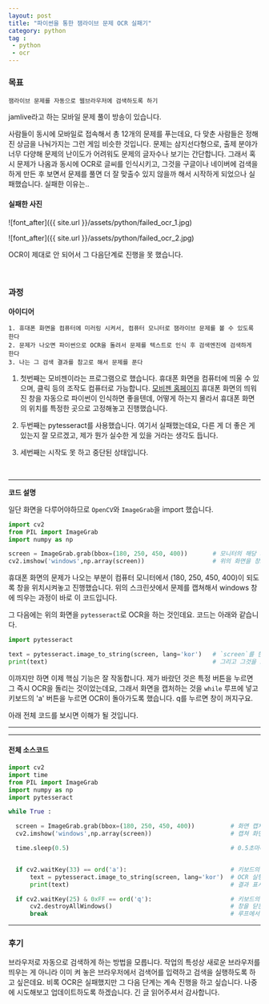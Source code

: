 ```yaml
---
layout: post
title: "파이썬을 통한 잼라이브 문제 OCR 실패기"
category: python
tag :
 - python
 - ocr
---
```



### 목표
```
잼라이브 문제를 자동으로 웹브라우저에 검색하도록 하기
```

jamlive라고 하는 모바일 문제 풀이 방송이 있습니다.

사람들이 동시에 모바일로 접속해서 총 12개의 문제를 푸는데요, 다 맞춘 사람들은 정해진 상금을 나눠가지는 그런 게임 비슷한 것입니다. 문제는 삼지선다형으로,
출제 분야가 너무 다양해 문제의 난이도가 어려워도 문제의 글자수나 보기는 간단합니다. 그래서 혹시 문제가 나옴과 동시에 OCR로 글씨를 인식시키고,
그것을 구글이나 네이버에 검색을 하게 만든 후 보면서 문제를 풀면 더 잘 맞출수 있지 않을까 해서 시작하게 되었으나 실패했습니다. 실패한 이유는..

#### 실패한 사진
![font_after]({{ site.url }}/assets/python/failed_ocr_1.jpg)  

![font_after]({{ site.url }}/assets/python/failed_ocr_2.jpg)


OCR이 제대로 안 되어서 그 다음단계로 진행을 못 했습니다.

<br>

### 과정

**아이디어**    
```
1. 휴대폰 화면을 컴퓨터에 미러링 시켜서, 컴퓨터 모니터로 잼라이브 문제를 볼 수 있도록 한다
2. 문제가 나오면 파이썬으로 OCR을 돌려서 문제를 텍스트로 인식 후 검색엔진에 검색하게 한다
3. 나는 그 검색 결과를 참고로 해서 문제를 푼다
```

1. 첫번째는 모비젠이라는 프로그램으로 했습니다. 휴대폰 화면을 컴퓨터에 띄울 수 있으며, 클릭 등의 조작도 컴퓨터로 가능합니다. [모비젠 홈페이지](https://www.mobizen.com/?locale=kr)
  휴대폰 화면의 띄워진 창을 자동으로 파이썬이 인식하면 좋을텐데, 어떻게 하는지 몰라서 휴대폰 화면의 위치를 특정한 곳으로 고정해놓고 진행했습니다.

2. 두번째는 pytesseract를 사용했습니다. 여기서 실패했는데요, 다른 게 더 좋은 게 있는지 잘 모르겠고, 제가 뭔가 실수한 게 있을 거라는 생각도 듭니다.

3. 세번째는 시작도 못 하고 중단된 상태입니다.  

<br>

___  



**코드 설명**

일단 화면을 다루어야하므로 `OpenCV`와 `ImageGrab`을 import 했습니다.


  ```python
import cv2
from PIL import ImageGrab
import numpy as np

screen = ImageGrab.grab(bbox=(180, 250, 450, 400))       # 모니터의 해당 좌표를 캡쳐
cv2.imshow('windows',np.array(screen))                   # 위의 화면을 창으로 띄움
  ```


휴대폰 화면의 문제가 나오는 부분이 컴퓨터 모니터에서 (180, 250, 450, 400)이 되도록 창을 위치시켜놓고 진행했습니다.
위의 스크린샷에서 문제를 캡쳐해서 windows 창에 띄우는 과정이 바로 이 코드입니다.


그 다음에는 위의 화면을 `pytesseract`로 OCR을 하는 것인데요. 코드는 아래와 같습니다.

  ```python
  import pytesseract

text = pytesseract.image_to_string(screen, lang='kor')   # `screen`를 한국어 OCR을 돌림
print(text)                                              # 그리고 그것을 프린트
```


이까지만 하면 이제 핵심 기능은 잘 작동합니다. 제가 바랐던 것은 특정 버튼을 누르면 그 즉시 OCR을 돌리는 것이었는데요, 그래서 화면을 캡처하는 것을 `while` 루프에 넣고 키보드의 'a' 버튼을 누르면 OCR이 돌아가도록 했습니다. q를 누르면 창이 꺼지구요.  

아래 전체 코드를 보시면 이해가 될 것입니다.
<br>

___
___

#### 전체 소스코드


  ```python
import cv2
import time
from PIL import ImageGrab
import numpy as np
import pytesseract

while True :                                                    

    screen = ImageGrab.grab(bbox=(180, 250, 450, 400))          # 화면 캡처
    cv2.imshow('windows',np.array(screen))                      # 캡쳐 화면 표시

    time.sleep(0.5)                                             # 0.5초마다 화면 갱신


    if cv2.waitKey(33) == ord('a'):                             # 키보드의 a를 누르면
        text = pytesseract.image_to_string(screen, lang='kor')  # OCR 실행
        print(text)                                             # 결과 표시

    if cv2.waitKey(25) & 0xFF == ord('q'):                      # 키보드의 q를 누르면
        cv2.destroyAllWindows()                                 # 창을 닫는다
        break                                                   # 루프에서 나감


  ```

___

### 후기
 브라우저로 자동으로 검색하게 하는 방법을 모릅니다. 작업의 특성상 새로운 브라우저를 띄우는 게 아니라 이미 켜 놓은 브라우저에서 검색어를 입력하고 검색을 실행하도록 하고 싶은데요. 비록 OCR은 실패했지만 그 다음 단계는 계속 진행을 하고 싶습니다. 나중에 시도해보고 업데이트하도록 하겠습니다. 긴 글 읽어주셔서 감사합니다.
